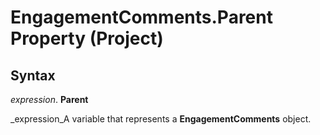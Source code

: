 
# EngagementComments.Parent Property (Project)

## Syntax

 _expression_. **Parent**

 _expression_A variable that represents a  **EngagementComments** object.

